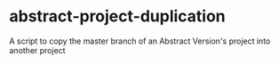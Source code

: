 # abstract-project-duplication
A script to copy the master branch of an Abstract Version's project into another project
